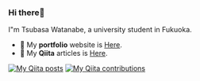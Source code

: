 ### Hi there👋

I"m Tsubasa Watanabe, a university student in Fukuoka.

- 🧖  My **portfolio** website is [Here](https://283-portfolio.vercel.app/).
- 🍏  My **Qiita** articles is [Here](https://qiita.com/bassaaa28).

[![My Qiita posts](https://qiita-badge.apiapi.app/s/bassaaa28/posts.svg)](http://qiita.com/bassaaa28)
[![My Qiita contributions](https://qiita-badge.apiapi.app/s/bassaaa28/contributions.svg)](http://qiita.com/bassaaa28)
